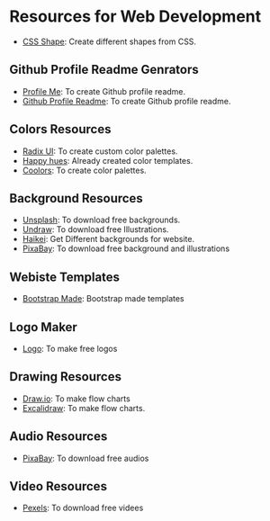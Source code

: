 
# Resources for Web Development
- [CSS Shape](https://css-shape.com/): Create different shapes from CSS.

## Github Profile Readme Genrators
- [Profile Me](https://www.profileme.dev/): To create Github profile readme.
- [Github Profile Readme](https://rahuldkjain.github.io/gh-profile-readme-generator/): To create Github profile readme.

## Colors Resources
 - [Radix UI](https://www.radix-ui.com/colors/custom): To create custom color palettes.
 - [Happy hues](https://www.happyhues.co/): Already created color templates.
 - [Coolors](https://coolors.co/): To create color palettes.

## Background Resources
 - [Unsplash](https://unsplash.com/): To download free backgrounds.
 - [Undraw](https://undraw.co/): To download free Illustrations.
 - [Haikei](https://app.haikei.app/): Get Different backgrounds for website.
 - [PixaBay](https://pixabay.com/): To download free background and illustrations

## Webiste Templates
 - [Bootstrap Made](https://bootstrapmade.com/): Bootstrap made templates

## Logo Maker
 - [Logo](https://logo.com/): To make free logos

## Drawing Resources
- [Draw.io](https://www.drawio.com/): To make flow charts
- [Excalidraw](https://excalidraw.com/): To make flow charts.

## Audio Resources
- [PixaBay](https://pixabay.com/): To download free audios

## Video Resources
- [Pexels](https://www.pexels.com/): To download free videes

